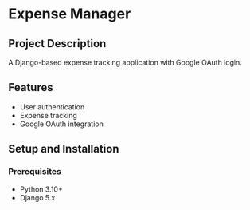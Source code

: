 # Expense Manager

## Project Description
A Django-based expense tracking application with Google OAuth login.

## Features
- User authentication
- Expense tracking
- Google OAuth integration

## Setup and Installation

### Prerequisites
- Python 3.10+
- Django 5.x
